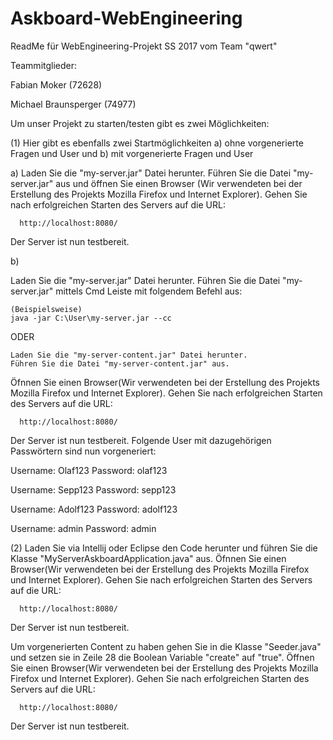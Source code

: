 # Askboard-WebEngineering

ReadMe für WebEngineering-Projekt SS 2017 vom Team "qwert"

Teammitglieder:

  Fabian Moker (72628)
  
  Michael Braunsperger (74977)

Um unser Projekt zu starten/testen gibt es zwei Möglichkeiten:

  (1)
   Hier gibt es ebenfalls zwei Startmöglichkeiten 
   a) ohne vorgenerierte Fragen und User und b) mit vorgenerierte Fragen und User

  a)
  Laden Sie die "my-server.jar" Datei herunter. 
  Führen Sie die Datei "my-server.jar" aus und öffnen Sie einen Browser (Wir verwendeten bei der Erstellung des Projekts 
  Mozilla Firefox und Internet Explorer).
  Gehen Sie nach erfolgreichen Starten des Servers auf die URL:
  
      http://localhost:8080/
    
  Der Server ist nun testbereit.
  
  b)
  
  Laden Sie die "my-server.jar" Datei herunter. 
  Führen Sie die Datei "my-server.jar" mittels Cmd Leiste mit folgendem Befehl aus:
  
    (Beispielsweise)
    java -jar C:\User\my-server.jar --cc
    
  ODER
    
    Laden Sie die "my-server-content.jar" Datei herunter.
    Führen Sie die Datei "my-server-content.jar" aus.
  
  
  
  Öfnnen Sie einen Browser(Wir verwendeten bei der Erstellung des Projekts 
  Mozilla Firefox und Internet Explorer).
  Gehen Sie nach erfolgreichen Starten des Servers auf die URL:
  
      http://localhost:8080/
    
  Der Server ist nun testbereit.
  Folgende User mit dazugehörigen Passwörtern sind nun vorgeneriert:
  
  Username: Olaf123
  Password: olaf123
  
  Username: Sepp123
  Password: sepp123
  
  Username: Adolf123
  Password: adolf123
  
  Username: admin
  Password: admin
  
  (2)
  Laden Sie via Intellij oder Eclipse den Code herunter und führen Sie die Klasse "MyServerAskboardApplication.java" aus.
  Öfnnen Sie einen Browser(Wir verwendeten bei der Erstellung des Projekts 
  Mozilla Firefox und Internet Explorer).
  Gehen Sie nach erfolgreichen Starten des Servers auf die URL:
  
      http://localhost:8080/
    
  Der Server ist nun testbereit.
  
  Um vorgenerierten Content zu haben gehen Sie in die Klasse "Seeder.java" und setzen sie in Zeile 28 die Boolean Variable 
  "create" auf "true".
  Öffnen Sie einen Browser(Wir verwendeten bei der Erstellung des Projekts 
  Mozilla Firefox und Internet Explorer).
  Gehen Sie nach erfolgreichen Starten des Servers auf die URL:
  
      http://localhost:8080/
    
  Der Server ist nun testbereit.
